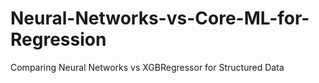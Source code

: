 # Neural-Networks-vs-Core-ML-for-Regression
Comparing Neural Networks vs XGBRegressor for Structured Data
